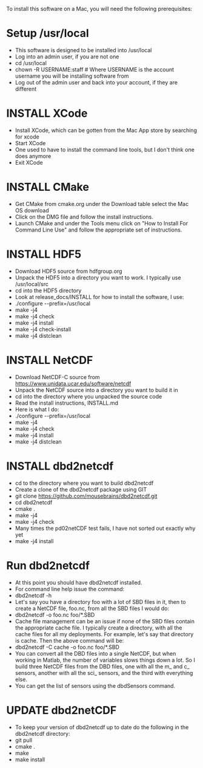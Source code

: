 To install this software on a Mac, you will need the following prerequisites:

# Setup /usr/local

* This software is designed to be installed into /usr/local
* Log into an admin user, if you are not one
* cd /usr/local
* chown -R USERNAME:staff # Where USERNAME is the account username you will be installing software from
* Log out of the admin user and back into your account, if they are different

# INSTALL XCode
* Install XCode, which can be gotten from the Mac App store by searching for xcode
* Start XCode
* One used to have to install the command line tools, but I don't think one does anymore
* Exit XCode

# INSTALL CMake
* Get CMake from cmake.org under the Download table select the Mac OS download
* Click on the DMG file and follow the install instructions.
* Launch CMake and under the Tools menu click on "How to Install For Command Line Use" and follow the appropriate set of instructions.

# INSTALL HDF5
* Download HDF5 source from hdfgroup.org
* Unpack the HDF5 into a directory you want to work. I typically use /usr/local/src
* cd into the HDF5 directory
* Look at release_docs/INSTALL for how to install the software, I use:
* ./configure --prefix=/usr/local
* make -j4
* make -j4 check
* make -j4 install
* make -j4 check-install
* make -j4 distclean

# INSTALL NetCDF
* Download NetCDF-C source from https://www.unidata.ucar.edu/software/netcdf
* Unpack the NetCDF source into a directory you want to build it in
* cd into the directory where you unpacked the source code
* Read the install instructions, INSTALL.md
* Here is what I do:
* ./configure --prefix=/usr/local
* make -j4
* make -j4 check
* make -j4 install
* make -j4 distclean

# INSTALL dbd2netcdf
* cd to the directory where you want to build dbd2netcdf
* Create a clone of the dbd2netcdf package using GIT
* git clone https://github.com/mousebrains/dbd2netcdf.git
* cd dbd2netcdf
* cmake .
* make -j4
* make -j4 check
* Many times the pd02netCDF test fails, I have not sorted out exactly why yet
* make -j4 install

# Run dbd2netcdf
* At this point you should have dbd2netcdf installed.
* For command line help issue the command:
* dbd2netcdf -h
* Let's say you have a directory foo with a lot of SBD files in it, then to create a NetCDF file, foo.nc, from all the SBD files I would do:
* dbd2netcdf -o foo.nc foo/\*.SBD
* Cache file management can be an issue if none of the SBD files contain the appropriate cache file. I typically create a directory, with all the cache files for all my deployments. For example, let's say that directory is cache. Then the above command will be:
* dbd2netcdf -C cache -o foo.nc foo/\*.SBD
* You can convert all the DBD files into a single NetCDF, but when working in Matlab, the number of variables slows things down a lot. So I build three NetCDF files from the DBD files, one with all the m\_ and c\_ sensors, another with all the sci\_ sensors, and the third with everything else.
* You can get the list of sensors using the dbdSensors command.

# UPDATE dbd2netCDF
* To keep your version of dbd2netcdf up to date do the following in the dbd2netcdf directory:
* git pull
* cmake .
* make
* make install
